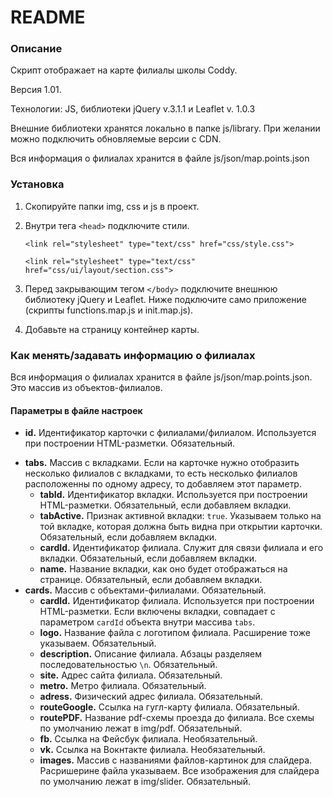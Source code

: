 # README #

### Описание ###

Скрипт отображает на карте филиалы школы Coddy.

Версия 1.01.

Технологии: JS, библиотеки jQuery v.3.1.1 и Leaflet v. 1.0.3

Внешние библиотеки хранятся локально в папке js/library. При желании можно подключить обновляемые версии с CDN.

Вся информация о филиалах хранится в файле js/json/map.points.json

### Установка ###

1. Скопируйте папки img, css и js в проект.

2. Внутри тега `<head>` подключите стили.

	```
    <link rel="stylesheet" type="text/css" href="css/style.css">
    ```

    ```
    <link rel="stylesheet" type="text/css" href="css/ui/layout/section.css">
	```


3. Перед закрывающим тегом `</body>` подключите внешнюю библиотеку jQuery и Leaflet. Ниже подключите само приложение (скрипты functions.map.js и init.map.js).

	<script type="text/javascript" src="js/library/jquery/jquery.3.1.1.js"></script>
	<script type="text/javascript" src="js/library/lealfet/leaflet.1.0.3.js"></script>
	<link rel="stylesheet" type="text/css" href="js/library/lealfet/leaflet.1.0.3.css">
	<script type="text/javascript" src="js/functions.map.js"></script>
	<script type="text/javascript" src="js/init.map.js"></script>

4. Добавьте на страницу контейнер карты.

	<div class="section map">
		<div class="inner" id="map">
		</div>
	</div>

### Как менять/задавать информацию о филиалах ###

Вся информация о филиалах хранится в файле js/json/map.points.json. Это массив из объектов-филиалов.

#### Параметры в файле настроек ####

* __id.__ Идентификатор карточки с филиалами/филиалом. Используется при построении HTML-разметки. Обязательный.
+ __tabs.__ Массив с вкладками. Если на карточке нужно отобразить несколько филиалов с вкладками, то есть несколько филиалов расположенны по одному адресу, то добавляем этот параметр.
	* __tabId.__ Идентификатор вкладки. Используется при построении HTML-разметки. Обязательный, если добавляем вкладки.
	* __tabActive.__ Признак активной вкладки: `true`. Указываем только на той вкладке, которая должна быть видна при открытии карточки. Обязательный, если добавляем вкладки.
	* __cardId.__ Идентификатор филиала. Служит для связи филиала и его вкладки. Обязательный, если добавляем вкладки.
	* __name.__ Название вкладки, как оно будет отображаться на странице. Обязательный, если добавляем вкладки.
+ __cards.__ Массив с объектами-филиалами. Обязательный.
	* __cardId.__ Идентификатор филиала. Используется при построении HTML-разметки. Если включены вкладки, совпадает с параметром `cardId` объекта внутри массива `tabs`.
	* __logo.__ Название файла с логотипом филиала. Расширение тоже указываем. Обязательный.
	* __description.__ Описание филиала. Абзацы разделяем последовательностью `\n`. Обязательный.
	* __site.__ Адрес сайта филиала. Обязательный.
	* __metro.__ Метро филиала. Обязательный.
	* __adress.__ Физический адрес филиала. Обязательный.
	* __routeGoogle.__ Ссылка на гугл-карту филиала. Обязательный.
	* __routePDF.__ Название pdf-схемы проезда до филиала. Все схемы по умолчанию лежат в img/pdf. Обязательный.
	* __fb.__ Ссылка на Фейсбук филиала. Необязательный.
	* __vk.__ Ссылка на Вокнтакте филиала. Необязательный.
	* __images.__ Массив с названиями файлов-картинок для слайдера. Расришерине файла указываем. Все изображения для слайдера по умолчанию лежат в img/slider. Обязательный.